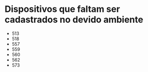 # Dispositivos que faltam ser cadastrados no devido ambiente

- 513
- 518
- 557
- 559
- 560
- 562
- 573